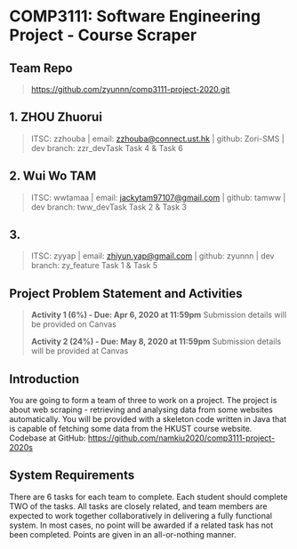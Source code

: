 # COMP3111: Software Engineering Project - Course Scraper
## Team Repo
>https://github.com/zyunnn/comp3111-project-2020.git


## 1. ZHOU Zhuorui
>ITSC: zzhouba | email: zzhouba@connect.ust.hk | github: Zori-SMS | dev branch: zzr_devTask
>Task 4 & Task 6

## 2. Wui Wo TAM
>ITSC: wwtamaa | email: jackytam97107@gmail.com | github: tamww | dev branch: tww_devTask
>Task 2 & Task 3

## 3. 
>ITSC: zyyap | email: zhiyun.yap@gmail.com | github: zyunnn | dev branch: zy_feature
>Task 1 & Task 5


## Project Problem Statement and Activities
> **Activity 1 (6%) - Due: Apr 6, 2020 at 11:59pm** 
> Submission details will be provided on Canvas
>
> **Activity 2 (24%) - Due: May 8, 2020 at 11:59pm**
> Submission details will be provided at Canvas
## Introduction
You are going to form a team of three to work on a project. The project is about web scraping - retrieving and analysing data from some websites automatically. You will be provided with a skeleton code written in Java that is capable of fetching some data from the HKUST course website. 
Codebase at GitHub: https://github.com/namkiu2020/comp3111-project-2020s 
## System Requirements
There are 6 tasks for each team to complete. Each student should complete TWO of the tasks. All tasks are closely related, and team members are expected to work together collaboratively in delivering a fully functional system. In most cases, no point will be awarded if a related task has not been completed. Points are given in an all-or-nothing manner.

